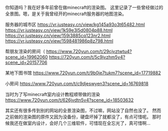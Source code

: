 你知道吗？我在好多年前曾在做minecraft的渲染图。
这里记录了一些曾经做过的全景图。嗯，是关于我曾经开的minecraft服务器的地图渲染。

服务器的城市区
https://vr.justeasy.cn/view/kg145a93o3t65482.html
https://vr.justeasy.cn/view/1k59e3l5d0804p88.html
https://vr.justeasy.cn/view/159i3885cq123nr2.html
https://vr.justeasy.cn/view/1598481986p8z798.html

帮朋友渲染的房间（
https://www.720yun.com/t/29cjvztwtu4?scene_id=19962060
https://720yun.com/t/5c9jvzhm5y4?scene_id=20157706

某地下图书馆
https://www.720yun.com/t/9b0je7tukm7?scene_id=17719882

小房间
https://www.720yun.com/t/c9djeswyen3?scene_id=16769818

当时为了写minecraft室内设计教程顺带做的渲染
https://www.720yun.com/t/626jvdtn5v4?scene_id=18503632

其实还有很多传到别的网站的全景渲染图，不过嘛，网站没了自然也没了。
然而之前做的渲染图的原件又因为没备份，硬盘坏掉了就都没了，有点可惜呢。
那时候我还在做室内设计，会好几个三维软件，可惜现在全忘光了，真可惜啊...